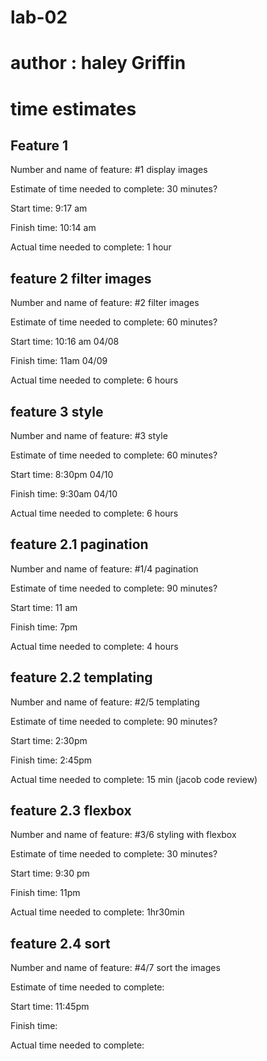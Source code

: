 # lab-02
# author : haley Griffin

# time estimates
## Feature 1
Number and name of feature: #1 display images

Estimate of time needed to complete: 30 minutes?

Start time: 9:17 am

Finish time: 10:14 am

Actual time needed to complete: 1 hour

## feature 2 filter images
Number and name of feature: #2 filter images

Estimate of time needed to complete: 60 minutes?

Start time: 10:16 am 04/08

Finish time:  11am 04/09

Actual time needed to complete: 6 hours

## feature 3 style
Number and name of feature: #3 style

Estimate of time needed to complete: 60 minutes?

Start time: 8:30pm 04/10

Finish time:  9:30am 04/10

Actual time needed to complete: 6 hours

## feature 2.1 pagination 
Number and name of feature: #1/4 pagination

Estimate of time needed to complete: 90 minutes?

Start time: 11 am

Finish time:  7pm 

Actual time needed to complete: 4 hours

## feature 2.2 templating
Number and name of feature: #2/5 templating

Estimate of time needed to complete: 90 minutes?

Start time: 2:30pm

Finish time:  2:45pm

Actual time needed to complete: 15 min (jacob code review)

## feature 2.3 flexbox
Number and name of feature: #3/6 styling with flexbox

Estimate of time needed to complete: 30 minutes?

Start time: 9:30 pm

Finish time:  11pm

Actual time needed to complete: 1hr30min

## feature 2.4 sort
Number and name of feature: #4/7 sort the images 

Estimate of time needed to complete: 

Start time: 11:45pm

Finish time:  

Actual time needed to complete:
